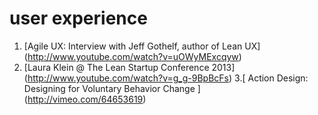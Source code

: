 user experience
=====================

1. [Agile UX: Interview with Jeff Gothelf, author of Lean UX]
(http://www.youtube.com/watch?v=uOWyMExcqyw)
2. [Laura Klein @ The Lean Startup Conference 2013]
(http://www.youtube.com/watch?v=g_g-9BpBcFs)
3.[ Action Design: Designing for Voluntary Behavior Change ]
(http://vimeo.com/64653619)
